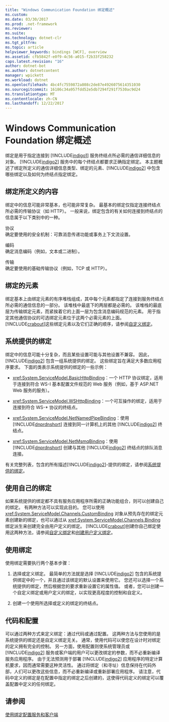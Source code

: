 ```yaml
---
title: "Windows Communication Foundation 绑定概述"
ms.custom: 
ms.date: 03/30/2017
ms.prod: .net-framework
ms.reviewer: 
ms.suite: 
ms.technology: dotnet-clr
ms.tgt_pltfrm: 
ms.topic: article
helpviewer_keywords: bindings [WCF], overview
ms.assetid: cfb5842f-e0f9-4c56-a015-f2b33f258232
caps.latest.revision: "16"
author: dotnet-bot
ms.author: dotnetcontent
manager: wpickett
ms.workload: dotnet
ms.openlocfilehash: 4bc4fc7559872a808c2de87e4926075614351030
ms.sourcegitcommit: 16186c34a957fdd52e5db7294f291f7530ac9d24
ms.translationtype: MT
ms.contentlocale: zh-CN
ms.lasthandoff: 12/22/2017
---
```

# <a name="windows-communication-foundation-bindings-overview"></a>Windows Communication Foundation 绑定概述
绑定是用于指定连接到 [!INCLUDE[indigo1](../../../includes/indigo1-md.md)] 服务终结点所必需的通信详细信息的对象。 [!INCLUDE[indigo2](../../../includes/indigo2-md.md)] 服务中的每个终结点都要求正确指定绑定。 本主题概述了绑定所定义的通信详细信息类型、绑定的元素、[!INCLUDE[indigo2](../../../includes/indigo2-md.md)] 中包含哪些绑定以及如何为终结点指定绑定。  
  
## <a name="what-a-binding-defines"></a>绑定所定义的内容  
 绑定中的信息可能非常基本，也可能非常复杂。 最基本的绑定仅指定连接终结点所必需的传输协议（如 HTTP）。 一般来说，绑定包含的有关如何连接到终结点的信息属于以下类别中的一种。  
  
 协议  
 确定要使用的安全机制：可靠消息传递功能或事务上下文流设置。  
  
 编码  
 确定消息编码（例如，文本或二进制）。  
  
 传输  
 确定要使用的基础传输协议（例如，TCP 或 HTTP）。  
  
## <a name="the-elements-of-a-binding"></a>绑定的元素  
 绑定基本上由绑定元素的有序堆栈组成，其中每个元素都指定了连接到服务终结点所必需的通信信息的一部分。 该堆栈中最底下的两层都是必需的。 该堆栈的最底层为传输绑定元素，而紧挨着它的上面一层为包含消息编码规范的元素。 用于指定其他通信协议的可选绑定元素位于这两个必需元素的上面。 [!INCLUDE[crabout](../../../includes/crabout-md.md)]这些绑定元素以及它们正确的顺序，请参阅[自定义绑定](../../../docs/framework/wcf/extending/custom-bindings.md)。  
  
## <a name="system-provided-bindings"></a>系统提供的绑定  
 绑定中的信息可能十分复杂，而且某些设置可能与其他设置不兼容。 因此，[!INCLUDE[indigo2](../../../includes/indigo2-md.md)] 包含一组系统提供的绑定。 这些绑定旨在满足大多数应用程序要求。 下面的类表示系统提供的绑定的一些示例：  
  
-   <xref:System.ServiceModel.BasicHttpBinding>：一个 HTTP 协议绑定，适用于连接到符合 WS-I 基本配置文件规范的 Web 服务（例如，基于 ASP.NET Web 服务的服务）。  
  
-   <xref:System.ServiceModel.WSHttpBinding>：一个可互操作的绑定，适用于连接到符合 WS-* 协议的终结点。  
  
-   <xref:System.ServiceModel.NetNamedPipeBinding>：使用 [!INCLUDE[dnprdnshort](../../../includes/dnprdnshort-md.md)] 连接到同一计算机上的其他 [!INCLUDE[indigo2](../../../includes/indigo2-md.md)] 终结点。  
  
-   <xref:System.ServiceModel.NetMsmqBinding>：使用 [!INCLUDE[dnprdnshort](../../../includes/dnprdnshort-md.md)] 创建与其他 [!INCLUDE[indigo2](../../../includes/indigo2-md.md)] 终结点的排队消息连接。  
  
 有关完整列表，包含的所有描述[!INCLUDE[indigo2](../../../includes/indigo2-md.md)]-提供的绑定，请参阅[系统提供的绑定](../../../docs/framework/wcf/system-provided-bindings.md)。  
  
## <a name="using-your-own-bindings"></a>使用自己的绑定  
 如果系统提供的绑定都不具有服务应用程序所需的正确功能组合，则可以创建自己的绑定。 有两种方法可以实现此目的。 您可以使用 <xref:System.ServiceModel.Channels.CustomBinding> 对象从预先存在的绑定元素创建新的绑定，也可以通过从 <xref:System.ServiceModel.Channels.Binding> 绑定派生来创建完全由用户定义的绑定。 [!INCLUDE[crabout](../../../includes/crabout-md.md)]创建你自己绑定使用这两种方法，请参阅[自定义绑定](../../../docs/framework/wcf/extending/custom-bindings.md)和[创建用户定义绑定](../../../docs/framework/wcf/extending/creating-user-defined-bindings.md)。  
  
## <a name="using-bindings"></a>使用绑定  
 使用绑定需要执行两个基本步骤：  
  
1.  选择或定义绑定。 最简单的方法就是选择 [!INCLUDE[indigo2](../../../includes/indigo2-md.md)] 包含的系统提供绑定中的一个，并且通过该绑定的默认设置来使用它。 您还可以选择一个系统提供的绑定，然后根据您的要求重新设置它的属性值。 或者，您可以创建一个自定义绑定或用户定义的绑定，以实现更高程度的控制和自定义。  
  
2.  创建一个使用所选择或定义的绑定的终结点。  
  
## <a name="code-and-configuration"></a>代码和配置  
 可以通过两种方式来定义绑定：通过代码或通过配置。 这两种方法与您使用的是系统提供的绑定还是自定义绑定无关。 通常，使用代码可以使您在设计时对绑定的定义拥有完全的控制。 另一方面，使用配置则使系统管理员或 [!INCLUDE[indigo2](../../../includes/indigo2-md.md)] 服务或客户端的用户可以更改绑定的参数，而不必重新编译服务应用程序。 由于无法预测用于部署 [!INCLUDE[indigo2](../../../includes/indigo2-md.md)] 应用程序的特定计算机要求，因而通常需要这种灵活性。 通过将绑定（和寻址）信息保持在代码外部，人们可以更改这些信息，而不必重新编译或重新部署应用程序。 请注意，代码中定义的绑定是在配置中指定的绑定之后创建的，这使得代码定义的绑定可以覆盖配置中定义的任何绑定。  
  
## <a name="see-also"></a>请参阅  
 [使用绑定配置服务和客户端](../../../docs/framework/wcf/using-bindings-to-configure-services-and-clients.md)
